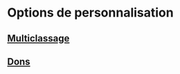 
<!--Items-->

# <!--Name-->Options de personnalisation<!--/Name-->

<!--LinkItem-->

## <!--NameLink-->[Multiclassage](multiclassing_hd.md)<!--/NameLink-->

<!--/LinkItem-->

<!--LinkItem-->

## <!--NameLink-->[Dons](feats_hd.md)<!--/NameLink-->

<!--/LinkItem-->

<!--/Items-->



